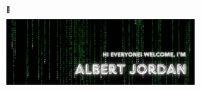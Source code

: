 ### 👋
<p align="center">
  <img src="https://github.com/Joal1291/Joal1291/blob/main/ALBERT%20Jordan.gif" alt="Sublime's custom image"/>
</p>

<!--
**Joal1291/Joal1291** is a ✨ _special_ ✨ repository because its `README.md` (this file) appears on your GitHub profile.

Here are some ideas to get you started:

- 🔭 I’m currently working on ...
- 🌱 I’m currently learning ...
- 👯 I’m looking to collaborate on ...
- 🤔 I’m looking for help with ...
- 💬 Ask me about ...
- 📫 How to reach me: ...
- 😄 Pronouns: ...
- ⚡ Fun fact: ...
-->
